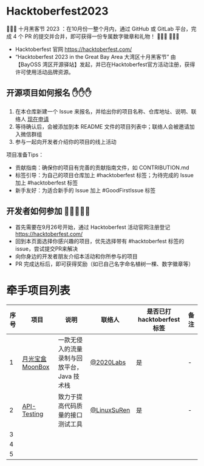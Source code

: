 # Hacktoberfest2023
🚀🚀🚀 十月黑客节 2023 ：在10月份一整个月内，通过 GitHub 或 GitLab 平台，完成 4 个 PR 的提交并合并，即可获得一份专属数字徽章和礼物！  🌴🌴🌴  💝💝💝

- Hacktoberfest 官网  https://hacktoberfest.com/
- “Hacktoberfest 2023 in the Great Bay Area 大湾区十月黑客节” 由 【BayOSS 湾区开源驿站】发起，并已在Hacktoberfest官方活动注册，获得许可使用活动品牌资源。


## 开源项目如何报名 ✋✋✋ 
1. 在本仓库新建一个 Issue 来报名，并给出你的项目名称、仓库地址、说明、联络人  [现在申请](https://github.com/bayoss/Hacktoberfest2023/issues/new)
1. 等待确认后，会被添加到本 README 文件的项目列表中；联络人会被邀请加入微信群组 
1. 参与一起向开发者介绍你的项目的线上活动

项目准备Tips：
- 贡献指南：确保你的项目有完善的贡献指南文件，如 CONTRIBUTION.md 
- 标签引导：为自己的项目仓库加上 #hacktoberfest 标签；为待完成的 Issue 加上 #hacktoberfest 标签
- 新手友好：为适合新手的 Issue 加上 #GoodFirstIssue 标签

## 开发者如何参加 🧔🧑‍🤝‍🧑🙍 
- 首先需要在9月26号开始，通过 Hacktoberfest 活动官网注册登记 https://hacktoberfest.com/ 
- 回到本页面选择你感兴趣的项目，优先选择带有 #hacktoberfest 标签的issue，尝试提交PR来解决
- 向你身边的开发者朋友介绍本活动和你所参与的项目
- PR 完成达标后，即可获得奖励（如已自己名字命名植树一棵、数字徽章等）

# 牵手项目列表 
| 序号 | 项目 | 说明 | 联络人 | 是否已打hacktoberfest标签 | 备注 |
|--|--|--|--|--|--|
| 1 | [月光宝盒 MoonBox](https://github.com/vivo/MoonBox) | 一款无侵入的流量录制与回放平台，Java 技术栈 | [@2020Labs](https://github.com/labs2020) | 是 | - |
| 2 | [API-Testing](https://github.com/LinuxSuRen/api-testing) | 致力于提高代码质量的接口测试工具 | [@LinuxSuRen](https://github.com/LinuxSuRen) | 是 | - |
| 3 |  |  |  |  |  |
| 4 |  |  |  |  |  |
| 5 |  |  |  |  |  |

